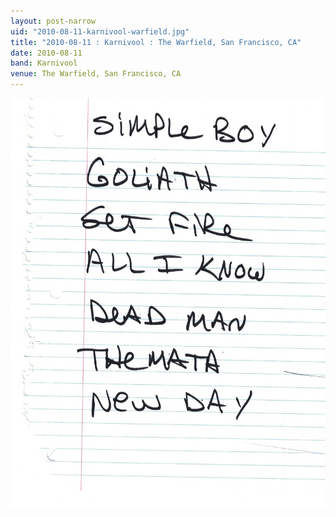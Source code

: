 ```yaml
---
layout: post-narrow
uid: "2010-08-11-karnivool-warfield.jpg"
title: "2010-08-11 : Karnivool : The Warfield, San Francisco, CA"
date: 2010-08-11
band: Karnivool
venue: The Warfield, San Francisco, CA
---
```


<div class="showcase">
  <img src="/img/2010/08/20100811-Karnivool-Warfield.jpg" alt="2010-08-11-karnivool-warfield.jpg">
</div>
